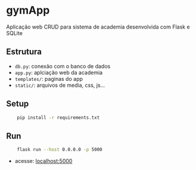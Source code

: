 # gymApp

Aplicação web CRUD para sistema de academia desenvolvida com Flask e SQLite

## Estrutura

- `db.py`: conexão com o banco de dados
- `app.py`: aplciação web da academia
- `templates/`: paginas do app
- `static/`: arquivos de media, css, js... 

## Setup

```sh
    pip install -r requirements.txt
```

## Run
```sh
    flask run --host 0.0.0.0 -p 5000
```

- acesse: [localhost:5000](http://localhost:5000)
